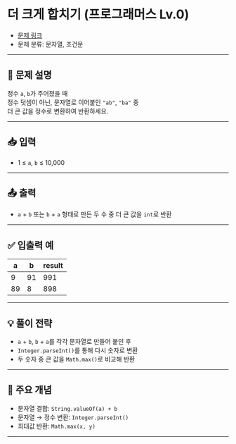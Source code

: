 # 더 크게 합치기 (프로그래머스 Lv.0)

- [문제 링크](https://school.programmers.co.kr/learn/courses/30/lessons/181939)
- 문제 분류: 문자열, 조건문

---

## 📌 문제 설명

정수 `a`, `b`가 주어졌을 때  
정수 덧셈이 아닌, 문자열로 이어붙인 `"ab"`, `"ba"` 중  
더 큰 값을 정수로 변환하여 반환하세요.

---

## 📥 입력

- 1 ≤ `a`, `b` ≤ 10,000

---

## 📤 출력

- `a` + `b` 또는 `b` + `a` 형태로 만든 두 수 중 더 큰 값을 `int`로 반환

---

## ✅ 입출력 예

| a   | b   | result |
|-----|-----|--------|
| 9   | 91  | 991    |
| 89  | 8   | 898    |

---

## 💡 풀이 전략

- `a` + `b`, `b` + `a`를 각각 문자열로 만들어 붙인 후
- `Integer.parseInt()`를 통해 다시 숫자로 변환
- 두 숫자 중 큰 값을 `Math.max()`로 비교해 반환

---

## 🧠 주요 개념

- 문자열 결합: `String.valueOf(a) + b`
- 문자열 → 정수 변환: `Integer.parseInt()`
- 최대값 반환: `Math.max(x, y)`

---